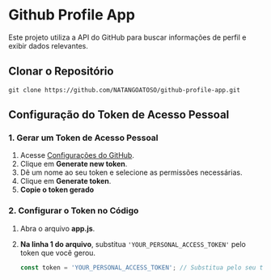 # Github Profile App

Este projeto utiliza a API do GitHub para buscar informações de perfil e exibir dados relevantes.

## Clonar o Repositório

```
git clone https://github.com/NATANGOATOSO/github-profile-app.git
```

## Configuração do Token de Acesso Pessoal

### 1. Gerar um Token de Acesso Pessoal

1. Acesse [Configurações do GitHub](https://github.com/settings/tokens).
2. Clique em **Generate new token**.
3. Dê um nome ao seu token e selecione as permissões necessárias.
4. Clique em **Generate token**.
5. **Copie o token gerado**

### 2. Configurar o Token no Código

1. Abra o arquivo **app.js**.
2. **Na linha 1 do arquivo**, substitua `'YOUR_PERSONAL_ACCESS_TOKEN'` pelo token que você gerou.

   ```javascript
   const token = 'YOUR_PERSONAL_ACCESS_TOKEN'; // Substitua pelo seu token
    ```
